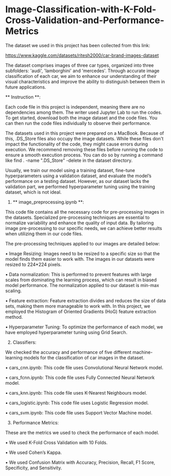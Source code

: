 # Image-Classification-with-K-Fold-Cross-Validation-and-Performance-Metrics

The dataset we used in this project has been collected from this link: 

https://www.kaggle.com/datasets/ritesh2000/car-brand-images-dataset

The dataset comprises images of three car types, organized into three subfolders: 'audi', 'lamborghini' and 'mercedes'. 
Through accurate image classification of each car, we aim to enhance our understanding of their visual characteristics and improve the ability to distinguish between them in future applications.

** Instruction **:

Each code file in this project is independent, meaning there are no dependencies among them. The writer used Jupyter Lab to run the codes. To get started, download both the image dataset and the code files. You can then run the code files individually to observe their performance.

The datasets used in this project were prepared on a MacBook. Because of this, .DS_Store files also occupy the image datasets. While these files don't impact the functionality of the code, they might cause errors during execution. We recommend removing these files before running the code to ensure a smooth execution process. You can do so by running a command like find . -name ".DS_Store" -delete in the dataset directory.

Usually, we train our model using a training dataset, fine-tune hyperparameters using a validation dataset, and evaluate the model’s performance on a testing dataset. However, as our dataset lacks the validation part, we performed hyperparameter tuning using the training dataset, which is not ideal. 

1.	** image_preprocessing.ipynb **:

This code file contains all the necessary code for pre-processing images in the datasets. Specialized pre-processing techniques are essential to normalize variability and enhance the quality of input data. By tailoring image pre-processing to our specific needs, we can achieve better results when utilizing them in our code files.

The pre-processing techniques applied to our images are detailed below:

• Image Resizing: Images need to be resized to a specific size so that the model finds them easier to work with. The images in our datasets were resized to 224*224 pixels.

• Data normalization: This is performed to prevent features with large scales from dominating the learning process, which can result in biased model performance. The normalization applied to our dataset is min-max scaling.

•	Feature extraction: Feature extraction divides and reduces the size of data sets, making them more manageable to work with. In this project, we employed the Histogram of Oriented Gradients (HoG) feature extraction method. 

•	Hyperparameter Tuning: To optimize the performance of each model, we have employed hyperparameter tuning using Grid Search.

2.	Classifiers:
   
We checked the accuracy and performance of five different machine-learning models for the classification of car images in the dataset. 

•	cars_cnn.ipynb: This code file uses Convolutional Neural Network model.

•	cars_fcnn.ipynb: This code file uses Fully Connected Neural Network model.

•	cars_knn.ipynb: This code file uses K-Nearest Neighbours model.

•	cars_logistic.ipynb: This code file uses Logistic Regression model.

•	cars_svm.ipynb: This code file uses Support Vector Machine model.

3.	Performance Metrics:
   
These are the metrics we used to check the performance of each model.

•	We used K-Fold Cross Validation with 10 Folds.

•	We used Cohen’s Kappa.

•	We used Confusion Matrix with Accuracy, Precision, Recall, F1 Score, Specificity, and Sensitivity.


